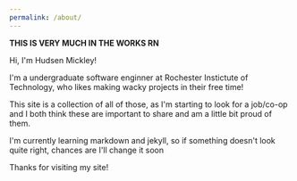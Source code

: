 ```yaml
---
permalink: /about/
---
```

**THIS IS VERY MUCH IN THE WORKS RN**

Hi, I'm Hudsen Mickley!

I'm a undergraduate software enginner at Rochester Instictute of Technology, who likes making wacky projects in their free time!

This site is a collection of all of those, as I'm starting to look for a job/co-op and I both think these are important to share and am a little bit proud of them.

I'm currently learning markdown and jekyll, so if something doesn't look quite right, chances are I'll change it soon

Thanks for visiting my site!